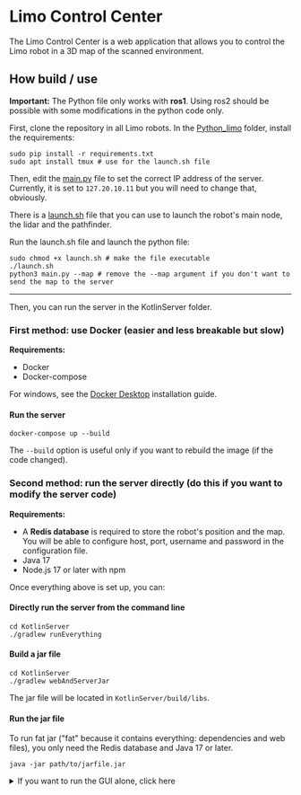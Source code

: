 # Limo Control Center

The Limo Control Center is a web application that allows you to control the Limo robot in a 3D map of the scanned
environment.

## How build / use

**Important:** The Python file only works with **ros1**. Using ros2 should be possible with some modifications in the
python code only.

First, clone the repository in all Limo robots. In the [Python_limo](./Python_limo) folder, install the requirements:

```shell
sudo pip install -r requirements.txt
sudo apt install tmux # use for the launch.sh file
```

Then, edit the [main.py](./Python_limo/main.py) file to set the correct IP address of the server. Currently, it is set
to
`127.20.10.11` but you will need to change that, obviously.

There is a [launch.sh](./Python_limo/launch.sh) file that you can use to launch the robot's main node, the lidar and
the pathfinder.

Run the launch.sh file and launch the python file:

```shell
sudo chmod +x launch.sh # make the file executable
./launch.sh
python3 main.py --map # remove the --map argument if you don't want to send the map to the server
```

---

Then, you can run the server in the KotlinServer folder.

### First method: use Docker (easier and less breakable but slow)

**Requirements:**

* Docker
* Docker-compose

For windows, see the [Docker Desktop](https://docs.docker.com/desktop/install/windows-install/) installation guide.

#### Run the server

```shell
docker-compose up --build
```

The `--build` option is useful only if you want to rebuild the image (if the code changed).

### Second method: run the server directly (do this if you want to modify the server code)

**Requirements:**

* A **Redis database** is required to store the robot's position and the map. You will be able to configure host, port,
  username and password in the configuration file.
* Java 17
* Node.js 17 or later with npm

Once everything above is set up, you can:

#### Directly run the server from the command line

```shell
cd KotlinServer
./gradlew runEverything
```

#### Build a jar file

```shell
cd KotlinServer
./gradlew webAndServerJar
```

The jar file will be located in `KotlinServer/build/libs`.

#### Run the jar file

To run fat jar ("fat" because it contains everything: dependencies and web files), you only need the Redis database and
Java 17 or later.

```shell
java -jar path/to/jarfile.jar
```

<details>
<summary>If you want to run the GUI alone, click here</summary>

## VueJs GUI (vue-gui)

If you want to run the GUI alone, you can do so by following the instructions below.

Note that in development mode, the GUI will try to connect to the server at port 80. For exemple, the Kotlin server
runs on `localhost:80` and npm's dev mode runs on `localhost:5173`, but it still tries to connect to `localhost:80`.

### Recommended IDE Setup

[VSCode](https://code.visualstudio.com/) + [Volar](https://marketplace.visualstudio.com/items?itemName=Vue.volar) (and
disable Vetur).

Personnaly I just use IntelliJ IDEA with the Vue.js plugin, it works very well.

**Type Support for `.vue` Imports in TS**: TypeScript cannot handle type information for `.vue` imports by default, so
we replace the `tsc` CLI with `vue-tsc` for type checking. In editors, we
need [Volar](https://marketplace.visualstudio.com/items?itemName=Vue.volar) to make the TypeScript
language service aware of `.vue` types.

### Project Setup for the GUI alone

#### Install Dependencies

```sh
npm install
```

#### Compile and Hot-Reload for Development

```sh
npm run dev
```

#### Type-Check, Compile and Minify for Production

```sh
npm run build
```

</details>